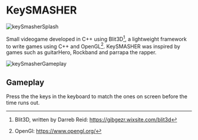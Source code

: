 #  KeySMASHER

![keySmasherSplash](https://github.com/MethodCa/KeySmasher/assets/15893276/dff78a3e-2369-48ae-b9d2-c25501d6780b)

Small videogame developed in C++ using Blit3D[^1], a lightweight framework to write games using C++ and OpenGL[^2]. KeySMASHER was inspired by games such as guitarHero, Rockband and parrapa the rapper.

![keySmasherGameplay](https://github.com/MethodCa/KeySmasher/assets/15893276/01205313-4db4-4437-86af-6131b23fc304)

## Gameplay

Press the the keys in the keyboard to match the ones on screen before the time runs out.

[^1]: Blit3D, written by Darreb Reid: https://gibgezr.wixsite.com/blit3d
[^2]: OpenGl: https://www.opengl.org/




